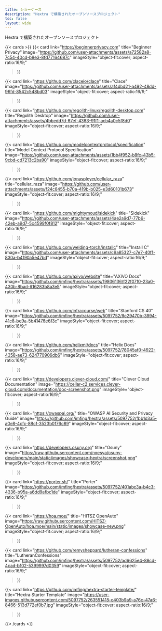 ```yaml
---
title: ショーケース
description: "Hextra で構築されたオープンソースプロジェクト"
toc: false
layout: wide
---
```


<div class="hx:mt-4"></div>

<p class="hx:mb-12 hx:text-center hx:text-lg hx:text-gray-500 hx:dark:text-gray-400">
Hextra で構築されたオープンソースプロジェクト
</p>

{{< cards >}}
  {{< card
        link="https://beginnerprivacy.com"
        title="Beginner Privacy"
        image="https://github.com/user-attachments/assets/a72582a8-7c54-40cd-b8e3-8fd77164687c"
        imageStyle="object-fit:cover; aspect-ratio:16/9;"
  >}}

  {{< card
        link="https://github.com/claceio/clace"
        title="Clace"
        image="https://github.com/user-attachments/assets/af4dbd21-a492-48dd-96fd-8542c548bd03"
        imageStyle="object-fit:cover; aspect-ratio:16/9;"
  >}}

  {{< card
        link="https://github.com/regolith-linux/regolith-desktop.com"
        title="Regolith Desktop"
        image="https://github.com/user-attachments/assets/4bbedd7d-67ef-4363-91f1-acb4a0c5f8d0"
        imageStyle="object-fit:cover; aspect-ratio:16/9;"
  >}}

  {{< card
        link="https://github.com/modelcontextprotocol/specification"
        title="Model Context Protocol Specification"
        image="https://github.com/user-attachments/assets/1bb4f952-b8fc-43b5-9cbd-cd7213c2ba90"
        imageStyle="object-fit:cover; aspect-ratio:16/9;"
  >}}

  {{< card
        link="https://github.com/jonaspleyer/cellular_raza"
        title="cellular_raza"
        image="https://github.com/user-attachments/assets/f24c6455-b70a-419b-b025-e3d60101b673"
        imageStyle="object-fit:cover; aspect-ratio:16/9;"
  >}}

  {{< card
        link="https://github.com/mightymoud/sidekick"
        title="Sidekick"
        image="https://github.com/user-attachments/assets/4ae2a9d7-77b6-42eb-a9d7-5c4599f0f812"
        imageStyle="object-fit:cover; aspect-ratio:16/9;"
  >}}

  {{< card
        link="https://github.com/welding-torch/installc"
        title="Install C"
        image="https://github.com/user-attachments/assets/c9a85327-c7e7-40f1-830a-b4190a5e47bd"
        imageStyle="object-fit:cover; aspect-ratio:16/9;"
  >}}

  {{< card
        link="https://github.com/axivo/website"
        title="AXIVO Docs"
        image="https://github.com/imfing/hextra/assets/19806136/f22f0710-23a0-430b-8bad-616283b8a3e5"
        imageStyle="object-fit:cover; aspect-ratio:16/9;"
  >}}

  {{< card
        link="https://github.com/infracourse/web"
        title="Stanford CS 40"
        image="https://github.com/imfing/hextra/assets/5097752/8c29470b-3994-41c8-be9a-5b41476e6f3c"
        imageStyle="object-fit:cover; aspect-ratio:16/9;"
  >}}

  {{< card
        link="https://github.com/helixml/docs"
        title="Helix Docs"
        image="https://github.com/imfing/hextra/assets/5097752/78045af0-4922-4358-ae73-624770909db6"
        imageStyle="object-fit:cover; aspect-ratio:16/9;"
  >}}

  {{< card
        link="https://developers.clever-cloud.com/"
        title="Clever Cloud Documentation"
        image="https://cellar-c2.services.clever-cloud.com/documentation/doc-screenshot.png" imageStyle="object-fit:cover; aspect-ratio:16/9;"
  >}}

  {{< card
        link="https://owaspai.org/"
        title="OWASP AI Security and Privacy Guide"
        image="https://github.com/imfing/hextra/assets/5097752/fbb1d3a5-a0e8-4cfc-88cf-3523b0176c89"
        imageStyle="object-fit:cover; aspect-ratio:16/9;"
  >}}

  {{< card
        link="https://developers.osuny.org"
        title="Osuny"
        image="https://raw.githubusercontent.com/noesya/osuny-developers/main/static/images/showcase-hextra/screenshot.png"
        imageStyle="object-fit:cover; aspect-ratio:16/9;"
  >}}

  {{< card link="https://porter.sh/"
        title="Porter"
        image="https://github.com/imfing/hextra/assets/5097752/401abc3a-b4c3-4336-b95a-a6dd9afbc1de"
        imageStyle="object-fit:cover; aspect-ratio:16/9;"
  >}}

  {{< card
        link="https://hoa.moe/"
        title="HITSZ OpenAuto"
        image="https://raw.githubusercontent.com/HITSZ-OpenAuto/hoa.moe/main/static/images/showcase-new.png"
        imageStyle="object-fit:cover; aspect-ratio:16/9;"
  >}}

  {{< card
        link="https://github.com/remysheppard/lutheran-confessions"
        title="LutheranConfessions"
        image="https://github.com/imfing/hextra/assets/5097752/ad6625e4-88cd-4cad-b102-5399997d0359"
        imageStyle="object-fit:cover; aspect-ratio:16/9;"
  >}}

  {{< card
        link="https://github.com/imfing/hextra-starter-template/"
        title="Hextra Starter Template"
        image="https://user-images.githubusercontent.com/5097752/263551418-c403b9a9-a76c-47a6-8466-513d772ef0b7.jpg"
        imageStyle="object-fit:cover; aspect-ratio:16/9;"
  >}}

{{< /cards >}}